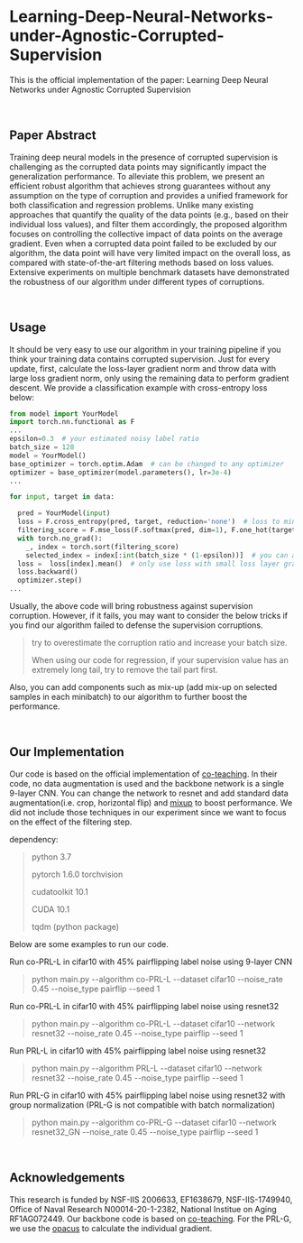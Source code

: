 # Learning-Deep-Neural-Networks-under-Agnostic-Corrupted-Supervision
This is the official implementation of the paper: Learning Deep Neural Networks under Agnostic Corrupted Supervision

<br>

## Paper Abstract
Training deep neural models in the presence of corrupted supervision is challenging as the corrupted data points may significantly impact the generalization performance.
To alleviate this problem, we present an efficient robust algorithm that achieves strong guarantees without any assumption on the type of corruption and provides a unified framework for both classification and regression problems. Unlike many existing approaches that quantify the quality of the data points (e.g., based on their individual loss values), and filter them accordingly, 
the proposed algorithm focuses on controlling the collective impact of data points on the average gradient. 
Even when a corrupted data point failed to be excluded by our algorithm, the data point will have very limited impact on the overall loss, as compared with state-of-the-art filtering methods 
based on loss values. Extensive experiments on multiple benchmark datasets have demonstrated the robustness of our algorithm under different types of corruptions.


<br>

## Usage

It should be very easy to use our algorithm in your training pipeline if you think your training data contains corrupted supervision. 
Just for every update, first, calculate the loss-layer gradient norm and throw data with large loss gradient norm, only using the remaining data to perform gradient descent.
We provide a classification example with cross-entropy loss below: 

```python
from model import YourModel
import torch.nn.functional as F
...
epsilon=0.3  # your estimated noisy label ratio
batch_size = 128
model = YourModel()
base_optimizer = torch.optim.Adam  # can be changed to any optimizer
optimizer = base_optimizer(model.parameters(), lr=3e-4)
...

for input, target in data:

  pred = YourModel(input)
  loss = F.cross_entropy(pred, target, reduction='none')  # loss to minimize
  filtering_score = F.mse_loss(F.softmax(pred, dim=1), F.one_hot(target, num_classes=10), reduction='none') # get individual loss-layer gradient norm. The loss layer gradient norm for cross entropy is the MSE loss.
  with torch.no_grad():
    _, index = torch.sort(filtering_score)
    selected_index = index[:int(batch_size * (1-epsilon))]  # you can also use dynamic filtering ratio. For example, you can linearly increase epsilon from 0 to your estimated noisy label ratio in first 10 epochs.
  loss =  loss[index].mean()  # only use loss with small loss layer gradient norm
  loss.backward()
  optimizer.step()
...
```

Usually, the above code will bring robustness against supervision corruption. However, if it fails, you may want to consider the below tricks if you find our algorithm failed to defense the supervision corruptions.
> try to overestimate the corruption ratio and increase your batch size. 
>
> When using our code for regression, if your supervision value has an extremely long tail, try to remove the tail part first.

Also, you can add components such as mix-up (add mix-up on selected samples in each minibatch) to our algorithm to further boost the performance.


<br>

## Our Implementation
Our code is based on the official implementation of [co-teaching](https://github.com/bhanML/Co-teaching). In their code, no data augmentation is used and the backbone network is a single 9-layer CNN. You can change the network to resnet and add standard data augmentation(i.e. crop, horizontal flip) and [mixup](https://arxiv.org/abs/1710.09412) to boost performance.
We did not include those techniques in our experiment since we want to focus on the effect of the filtering step.


dependency:
> python 3.7
>
> pytorch 1.6.0 torchvision 
>
> cudatoolkit 10.1
>
> CUDA 10.1
>
> tqdm (python package)


Below are some examples to run our code.

Run co-PRL-L in cifar10 with 45% pairflipping label noise using 9-layer CNN
>python main.py --algorithm co-PRL-L --dataset cifar10 --noise_rate 0.45 --noise_type pairflip --seed 1

Run co-PRL-L in cifar10 with 45% pairflipping label noise using resnet32
>python main.py --algorithm co-PRL-L --dataset cifar10 --network resnet32 --noise_rate 0.45 --noise_type pairflip --seed 1

Run PRL-L in cifar10 with 45% pairflipping label noise using resnet32
>python main.py --algorithm PRL-L --dataset cifar10 --network resnet32 --noise_rate 0.45 --noise_type pairflip --seed 1

Run PRL-G in cifar10 with 45% pairflipping label noise using resnet32 with group normalization (PRL-G is not compatible with batch normalization)
>python main.py --algorithm co-PRL-G --dataset cifar10 --network resnet32_GN --noise_rate 0.45 --noise_type pairflip --seed 1


<br>

## Acknowledgements
This research is funded by NSF-IIS 2006633, EF1638679, NSF-IIS-1749940, Office of Naval Research N00014-20-1-2382, National Institue on Aging RF1AG072449.
Our backbone code is based on [co-teaching](https://github.com/bhanML/Co-teaching). For the PRL-G, we use the [opacus](https://github.com/pytorch/opacus) to calculate the individual gradient.

